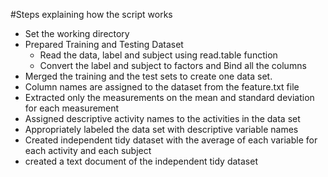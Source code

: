 #Steps explaining how the script works
- Set the working directory
- Prepared Training and Testing Dataset 
  - Read the data, label and subject using read.table function
  - Convert the label and subject to factors and Bind all the columns
- Merged the training and the test sets to create one data set.
- Column names are assigned to the dataset from the feature.txt file
- Extracted only the measurements on the mean and standard deviation for each measurement
- Assigned descriptive activity names to the activities in the data set
- Appropriately labeled the data set with descriptive variable names
- Created independent tidy dataset with the average of each variable for each activity and each subject
- created a text document of the independent tidy dataset
